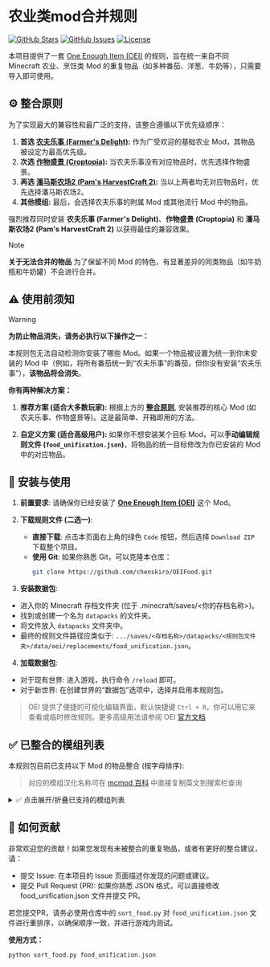 # 农业类mod合并规则

[![GitHub Stars](https://img.shields.io/github/stars/chenskiro/OEIFood?style=flat-square)](https://github.com/chenskiro/OEIFood/stargazers)
[![GitHub Issues](https://img.shields.io/github/issues/chenskiro/OEIFood?style=flat-square)](https://github.com/chenskiro/OEIFood/issues)
[![License](https://img.shields.io/github/license/chenskiro/OEIFood?style=flat-square)](https://github.com/chenskiro/OEIFood/blob/main/LICENSE)

本项目提供了一套 [One Enough Item (OEI)](https://github.com/Tower-of-Sighs/OneEnoughItem) 的规则，旨在统一来自不同 Minecraft 农业、烹饪类 Mod 的重复物品（如多种番茄、洋葱、牛奶等），只需要导入即可使用。

## ⚙️ 整合原则
 
为了实现最大的兼容性和最广泛的支持，该整合遵循以下优先级顺序：
 
1.  **首选 [农夫乐事 (Farmer's Delight)](https://www.curseforge.com/minecraft/mc-mods/farmers-delight):** 作为广受欢迎的基础农业 Mod，其物品被设定为最高优先级。
2.  **次选 [作物盛景 (Croptopia)](https://www.curseforge.com/minecraft/mc-mods/croptopia-fabric):** 当农夫乐事没有对应物品时，优先选择作物盛景。
3.  **再选 [潘马斯农场2 (Pam's HarvestCraft 2)](https://www.curseforge.com/minecraft/mc-mods/pams-harvestcraft-2-food-core):** 当以上两者均无对应物品时，优先选择潘马斯农场2。
4.  **其他模组:** 最后，会选择农夫乐事的附属 Mod 或其他流行 Mod 中的物品。
 
强烈推荐同时安装 **农夫乐事 (Farmer's Delight)**、**作物盛景 (Croptopia)** 和 **潘马斯农场2 (Pam's HarvestCraft 2)** 以获得最佳的兼容效果。

> [!NOTE]
> **关于无法合并的物品**
> 为了保留不同 Mod 的特色，有显著差异的同类物品（如牛奶瓶和牛奶罐）不会进行合并。

## ⚠️ 使用前须知
 
> [!WARNING]
> **为防止物品消失，请务必执行以下操作之一：**
>
> 本规则包无法自动检测你安装了哪些 Mod。如果一个物品被设置为统一到你未安装的 Mod 中（例如，将所有番茄统一到“农夫乐事”的番茄，但你没有安装“农夫乐事”），**该物品将会消失**。
>
> **你有两种解决方案：**
>
> 1.  **推荐方案 (适合大多数玩家):**
>     根据上方的 **[整合原则](#-整合原则)**, 安装推荐的核心 Mod (如农夫乐事、作物盛景等)。这是最简单、开箱即用的方法。
>
> 2.  **自定义方案 (适合高级用户):**
>     如果你不想安装某个目标 Mod，可以**手动编辑规则文件 (`food_unification.json`)**，将物品的统一目标修改为你已安装的 Mod 中的对应物品。

## 🔧 安装与使用
 
1. **前置要求**: 请确保你已经安装了 [**One Enough Item (OEI)**](https://github.com/Tower-of-Sighs/OneEnoughItem) 这个 Mod。
 
2.  **下载规则文件 (二选一)**:
    *   **直接下载**: 点击本页面右上角的绿色 `Code` 按钮，然后选择 `Download ZIP` 下载整个项目。
    *   **使用 Git**: 如果你熟悉 Git，可以克隆本仓库：
        ```bash
        git clone https://github.com/chenskiro/OEIFood.git
        ```

3. **安装数据包**:
- 进入你的 Minecraft 存档文件夹 (位于 .minecraft/saves/<你的存档名称>)。
- 找到或创建一个名为 `datapacks` 的文件夹。
- 将文件放入 `datapacks` 文件夹中。
- 最终的规则文件路径应类似于: `.../saves/<存档名称>/datapacks/<规则包文件夹>/data/oei/replacements/food_unification.json`。

4. **加载数据包**:

- 对于现有世界: 进入游戏，执行命令 `/reload` 即可。
- 对于新世界: 在创建世界的“数据包”选项中，选择并启用本规则包。
  
> OEI 提供了便捷的可视化编辑界面，默认快捷键 `Ctrl + R`，你可以用它来查看或临时修改规则。更多高级用法请参阅 OEI [官方文档](https://doc.sighs.cc/docs/oneenoughitem/doc/)

## ✅ 已整合的模组列表

本规则包目前已支持以下 Mod 的物品整合 (按字母排序):
> 对应的模组汉化名称可在 [mcmod 百科](https://www.mcmod.cn/) 中直接复制英文到搜索栏查询

<details>
<summary>✅ 点击展开/折叠已支持的模组列表</summary>

*以下注释仅标出不遵循主要优先级的特殊情况。*

- `alexsmobs`
- `argentinas_delight`
- `biomesoplenty`
- `bountifulfares`
- `braziliandelight`
- `collectorsreap`
- `corn_delight`
- `crockpot`
- `croptopia`
- `culturaldelights`
- `dumplings_delight`
- `farm_and_charm`
- `farmersdelight`
- `farmersrespite`
- `flavor_immersed_daily`
  `* 该Mod的大白菜 (chineseleaves) 被归类到了 dumplings_delight 的大白菜 (chinese_cabbage)`
- `fruitsdelight`
- `jellyfishing`
- `kaleidoscope_cookery`
- `kitchenkarrot`
- `ltc2`
- `manors_bounty`
- `minecolonies`
- `muffins_thaidelight`
- `neapolitan`
- `pamhc2crops`
- `pamhc2trees`
- `pasterdream`
- `productivetrees`
- `rusticdelight`
- `sakura`
  `* 该Mod的红豆 (red_bean) 被归类到了 neapolitan 的红豆 (adzuki_beans)`
- `seeddelight`
- `simplefarming`
- `sushigocrafting`
  `* 该Mod的黄瓜片 (cucumber_slices) 被归类到了 culturaldelights 的切黄瓜 (cut_cucumber)`
- `teastory`
  `* 该Mod的大白菜 (chinese_cabbage) 被归类到了 dumplings_delight 的大白菜 (chinese_cabbage)`
- `thermal`
- `ubesdelight`
- `unusual_delight`
- `vanillacookbook`
- `vinery`
- `vintagedelight`
- `youkaishomecoming`
  `* 该Mod的红豆 (redbean) 被归类到了 neapolitan 的红豆 (adzuki_beans)`
- `youkaisfeasts`
  `* 该Mod的红豆 (redbean) 被归类到了 neapolitan 的红豆 (adzuki_beans)`

</details>

## 🤝 如何贡献
非常欢迎您的贡献！如果您发现有未被整合的重复物品，或者有更好的整合建议，请：

- 提交 Issue: 在本项目的 Issue 页面描述你发现的问题或建议。
- 提交 Pull Request (PR): 如果你熟悉 JSON 格式，可以直接修改 food_unification.json 文件并提交 PR。

若您提交PR，请务必使用仓库中的 `sort_food.py` 对 `food_unification.json` 文件进行重排序，以确保顺序一致，并进行游戏内测试。

**使用方式：**
```bash
python sort_food.py food_unification.json
